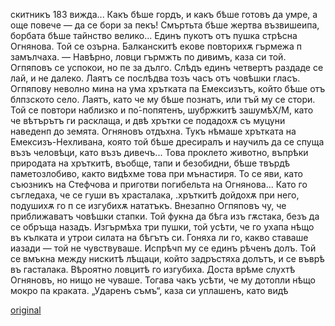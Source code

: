 ﻿скитникъ
183
вижда... Какъ бѣше гордъ, и какъ бѣше готовъ да умре, а още повече — да се бори за пекъ! Смъртьта бѣше жертва възвишеипа, борбата бѣше тайнство велико...
Единъ пукотъ отъ пушка стрѣсна Огнянова.
Той се озърна. Балканскитѣ екове повторихѫ гърмежа п замълчаха.
— Навѣрно, ловци гърмжть по дивимъ, каза си той.
Огпяповъ се успокои, но пе за дълго. Слѣдъ единъ четвертъ раздаде се лай, и не далеко. Лаятъ се послѣдва тозъ часъ отъ човѣшки гласъ. Огпяпову неволно мина на ума хрътката па Емексизътъ, който бѣше отъ блпзското село. Лаятъ, като че му бѣше познатъ, или тъй му се стори. Той се повтори наблизко и по́-попятенъ, шубржкитѣ зашумѣХ/М, като че вѣтърътъ ги расклаща, и двѣ хрътки се подадохѫ съ муцуни наведенп до земята.
Огняновъ отдъхна.
Тукъ нѣмаше хрътката на Емексизъ-Нехливана, която той бѣше дресиралъ и научилъ да се спуща възъ человѣци, като възъ дивечъ... Това проклето животно, въпрѣки природата на хръткитѣ, въобще, тапи и безобидни, бѣше твърдѣ паметозлобиво, както видѣхме това при мънастиря. То се яви, като съюзникъ на Стефчова и приготви погибельта на Огнянова... Като го съгледаха, че се гуши въ храсталака, .хръткитѣ дойдохѫ при него, подушихѫ го п се изгубихѫ нататъкъ. Внезапно Огпяповъ чу, че приближаватъ човѣшки стапки. Той фукна да бѣга изъ гѫстака, безъ да се обръща назадъ. Изгърмѣха три пушки, той усѣти, че го ухапа нѣщо въ кълката и утрои силата на бѣгътъ си. Гоняха ли го, какво ставаше иазади — той не чувствуваше. Испрѣчп му се единъ рѣченъ долъ. Той се вмъкна между нискитѣ лѣщаци, който задръстяха долътъ, и се въврѣ въ гасталака. Вѣроятно ловцитѣ го изгубиха. Доста врѣме слухтѣ Огняновъ, но нищо не чуваше. Тогава чакъ усѣти, че му дотопли нѣщо мокро па краката. „Ударенъ съмъ“, каза си уплашенъ, като видѣ

[original](images/208.jpg)